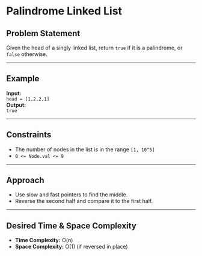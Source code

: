 # Palindrome Linked List

## Problem Statement

Given the head of a singly linked list, return `true` if it is a palindrome, or `false` otherwise.

---

## Example

**Input:**  
`head = [1,2,2,1]`  
**Output:**  
`true`

---

## Constraints

- The number of nodes in the list is in the range `[1, 10^5]`
- `0 <= Node.val <= 9`

---

## Approach

- Use slow and fast pointers to find the middle.
- Reverse the second half and compare it to the first half.

---

## Desired Time & Space Complexity

- **Time Complexity:** O(n)
- **Space Complexity:** O(1) (if reversed in place)
